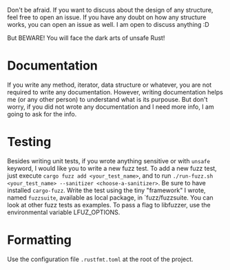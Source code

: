 Don't be afraid. If you want to discuss about the design of any structure, feel
free to open an issue. If you have any doubt on how any structure works, you
can open an issue as well. I am open to discuss anything :D

But BEWARE! You will face the dark arts of unsafe Rust!

# Documentation
If you write any method, iterator, data structure or whatever, you are not
required to write any documentation. However, writing documentation helps me
(or any other person) to understand what is its purpouse. But don't worry,
if you did not wrote any documentation and I need more info, I am going to
ask for the info.

# Testing
Besides writing unit tests, if you wrote anything sensitive or with `unsafe`
keyword, I would like you to write a new fuzz test. To add a new fuzz test,
just execute `cargo fuzz add <your_test_name>`, and to run
`./run-fuzz.sh <your_test_name> --sanitizer <choose-a-sanitizer>`. Be sure
to have installed `cargo-fuzz`. Write the test using the tiny "framework" I
wrote, named `fuzzsuite`, available as local package, in `fuzz/fuzzsuite.
You can look at other fuzz tests as examples. To pass a flag to libfuzzer, use
the environmental variable LFUZ_OPTIONS.

# Formatting
Use the configuration file `.rustfmt.toml` at the root of the project.
